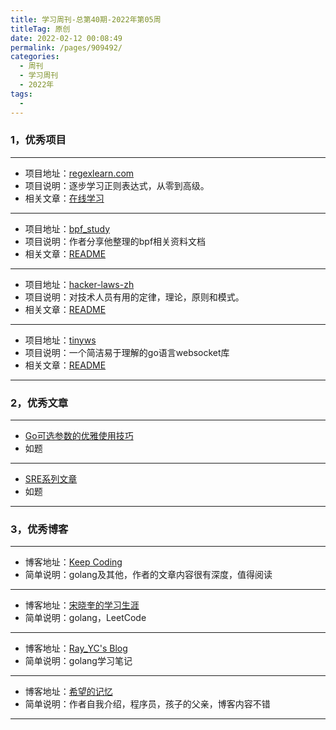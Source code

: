 ```yaml
---
title: 学习周刊-总第40期-2022年第05周
titleTag: 原创
date: 2022-02-12 00:08:49
permalink: /pages/909492/
categories:
  - 周刊
  - 学习周刊
  - 2022年
tags:
  - 
---
```


### 1，优秀项目
  
---
- 项目地址：[regexlearn.com](https://github.com/aykutkardas/regexlearn.com)
- 项目说明：逐步学习正则表达式，从零到高级。
- 相关文章：[在线学习](https://regexlearn-com.vercel.app/zh/learn)
---
- 项目地址：[bpf_study](https://github.com/DavadDi/bpf_study)
- 项目说明：作者分享他整理的bpf相关资料文档
- 相关文章：[README](https://github.com/DavadDi/bpf_study#readme)
---
- 项目地址：[hacker-laws-zh](https://github.com/nusr/hacker-laws-zh)
- 项目说明：对技术人员有用的定律，理论，原则和模式。
- 相关文章：[README](https://github.com/nusr/hacker-laws-zh#readme)
---
- 项目地址：[tinyws](https://github.com/guonaihong/tinyws)
- 项目说明：一个简洁易于理解的go语言websocket库
- 相关文章：[README](https://github.com/guonaihong/tinyws#readme)
---

### 2，优秀文章

---
- [Go可选参数的优雅使用技巧](https://austsxk.com/2020/12/24/Go%E5%8F%AF%E9%80%89%E5%8F%82%E6%95%B0%E7%9A%84%E4%BD%BF%E7%94%A8%E6%8A%80%E5%B7%A7/)
- 如题
---
- [SRE系列文章](https://www.361way.com/tag/sre/page/2)
- 如题
---

### 3，优秀博客

---
- 博客地址：[Keep Coding](https://liujiacai.net/)
- 简单说明：golang及其他，作者的文章内容很有深度，值得阅读
---
- 博客地址：[宋晓奎的学习生涯](https://austsxk.com/)
- 简单说明：golang，LeetCode
---
- 博客地址：[Ray_YC's Blog](https://lyc10031.github.io/)
- 简单说明：golang学习笔记
---
- 博客地址：[希望的记忆](https://www.xwxwgo.com/)
- 简单说明：作者自我介绍，程序员，孩子的父亲，博客内容不错
---
